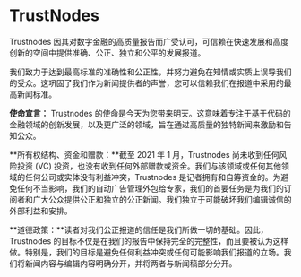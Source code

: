 # 

# TrustNodes

Trustnodes 因其对数字金融的高质量报告而广受认可，可信赖在快速发展和高度创新的空间中提供准确、公正、独立和公平的发展报道。

我们致力于达到最高标准的准确性和公正性，并努力避免在知情或实质上误导我们的受众。这巩固了我们作为新闻提供者的声誉，您可以信赖我们在报道中采用的最高新闻标准。

**使命宣言：** Trustnodes 的使命是今天为您带来明天。这意味着专注于基于代码的金融领域的创新发展，以及更广泛的领域，旨在通过高质量的独特新闻来激励和告知公众。

**所有权结构、资金和赠款：**截至 2021 年 1 月，Trustnodes 尚未收到任何风险投资 (VC) 投资，也没有收到任何外部赠款或资金。我们与该领域或任何其他领域的任何公司或实体没有利益冲突，Trustnodes 是记者拥有和自筹资金的。为避免任何不当影响，我们的自动广告管理外包给专家，我们的首要任务是为我们的订阅者和广大公众提供公正和独立的公正新闻。我们独立于可能破坏我们编辑诚信的外部利益和安排。

**道德政策：**读者对我们公正报道的信任是我们所做一切的基础。因此，Trustnodes 的目标不仅是在我们的报告中保持完全的完整性，而且要被认为这样做。特别是，我们的目标是避免任何利益冲突或任何可能影响我们报道的立场。我们将新闻内容与编辑内容明确分开，并将两者与新闻稿部分分开。

